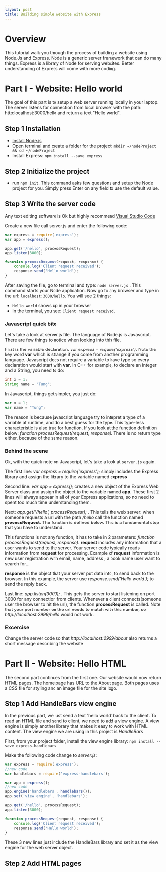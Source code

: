 ```yaml
---
layout: post
title: Building simple website with Express
---
```


# Overview
This tutorial walk you through the process of building a website using Node.Js and Express. Node is a generic server framework that can do many things. Express is a library of Node for serving websites. Better understanding of Express will come with more coding.

# Part I - Website: Hello world
The goal of this part is to setup a web server running locally in your laptop. The server listens for connection from local browser with the path: http:localhost:3000/hello and return a text "Hello world".

## Step 1 Installation
* [Install Node.js](https://nodejs.org/en/download/)
* Open terminal and create a folder for the project: `mkdir ~/nodeProject && cd ~/nodeProject`
* Install Express: `npm install --save express`

## Step 2 Initialize the project
* run `npm init`. This command asks few questions and setup the Node project for you. Simply press Enter on any field to use the default value.

## Step 3 Write the server code
Any text editing software is Ok but highly recommend [Visual Studio Code](https://code.visualstudio.com/Download)

Create a new file call server.js and enter the following code:
```javascript
var express = require('express');
var app = express();

app.get('/hello', processRequest);
app.listen(3000);

function processRequest(request, response) {
    console.log('Client request received');
    response.send('Hello world');
}
```
After saving the file, go to terminal and type: `node server.js` . This command starts your Node application. Now go to any browser and type in the url: `localhost:3000/hello`. You will see 2 things:
* `Hello world` shows up in your browser
* In the terminal, you see: `Client request received.`

### Javascript quick bite
Let's take a look at server.js file. The language of Node.js is Javascript. There are few things to notice when looking into this file.

First is the variable declaration: *var express = require('express')*. Note the key word **var** which is strange if you come from another programming language. Javascript does not require a variable to have type so every declaration would start with **var**. In C++ for example, to declare an integer and a String, you need to do:
```java
int x = 1;
String name = "Tung";
```
In Javascript, things get simpler, you just do:
```javascript
var x = 1;
var name = "Tung";
```
The reason is because javascript language try to intepret a type of a variable at runtime, and do a best guess for the type. This type-less characteristic is also true for function. If you look at the function definition below: *function processRequest(request, response)*. There is no return type either, because of the same reason.

### Behind the scene
Ok, with the quick note on Javascript, let's take a look at `server.js` again.

The first line: *var express = require('express');* simply includes the Express library and assign the library to the variable named **express**

Second line: *var app = express();* creates a new object of the Express Web Server class and assign the object to the variable named **app**. These first 2 lines will always appear in all of your Express applications, so no need to spent too much time understanding them.

Next: *app.get('/hello', processRequest);* . This tells the web server: when someone requests a url with the path */hello* call the function named **processRequest**. The function is defined below. This is a fundamental step that you have to understand. 

This functions is not any function, it has to take in 2 parameters: *function processRequest(request, response)*. **request** includes any information that a user wants to send to the server. Your server code typically reads information from **request** for processing. Example of **request** information is new user registration with email, name, address ; a book name user want to search for... 

**response** is the object that your server put data into, to send back to the browser. In this example, the server use *response.send('Hello world');* to send the reply back.

Last line: *app.listen(3000);* . This gets the server to start listening on port 3000 for any connection from clients. Whenever a client connects(someone user the browser to hit the url), the function **processRequest** is called. Note that your port number on the url needs to match with this number, so *http://localhost:2999/hello* would not work.

### Excercise
Change the server code so that *http://localhost:2999/about* also returns a short message describing the website

# Part II - Website: Hello HTML
The second part continues from the first one. Our website would now return HTML pages. The home page has URL to the About page. Both pages uses a CSS file for styling and an image file for the site logo.

## Step 1 Add HandleBars view engine
In the previous part, we just send a text 'hello world' back to the client. To read an HTML file and send to client, we need to add a view engine. A view engine is simply another library that makes it easy to work with HTML content.
The view engine we are using in this project is *HandleBars*

First, from your project folder, install the view engine library: `npm install --save express-handlebars`

Make the following code change to *server.js*:
```javascript
var express = require('express');
//new code
var handlebars = require('express-handlebars');

var app = express();
//new code
app.engine('handlebars', handlebars());
app.set('view engine', 'handlebars');

app.get('/hello', processRequest);
app.listen(3000);

function processRequest(request, response) {
    console.log('Client request received');
    response.send('Hello world');
}
```
These 3 new lines just include the HandleBars library and set it as the view engine for the web server object.

## Step 2 Add HTML pages


